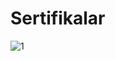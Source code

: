 # Sertifikalar
![1](https://github.com/hasanilteris/Sertifikalar/assets/82460438/a2f9ea1f-f96f-4547-8ec9-0444069e12dd)
